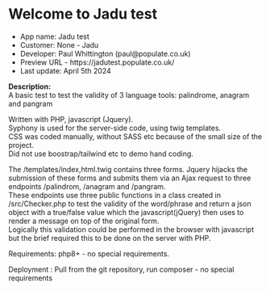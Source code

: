 <h1>Welcome to Jadu test</h1> 
<ul>
<li>App name: Jadu test</li>
<li>Customer: None - Jadu</li>
<li>Developer: Paul Whittington (paul@populate.co.uk)</li>
<li>Preview URL - https://jadutest.populate.co.uk/</li>
<li>Last update: April 5th 2024</li>
</ul>
<p>
<b>Description:</b><br>
A basic test to test the validity of 3 language tools: palindrome, anagram and pangram<br>
</p>
<p>
Written with PHP, javascript (Jquery).<br>
Syphony is used for the server-side code, using twig templates.<br>
CSS was coded manually, without SASS etc because of the small size of the project.<br>
Did not use boostrap/tailwind etc to demo hand coding.
</p>
<p>
The /templates/index,html.twig contains three forms. Jquery hijacks the submission of these forms and submits them via an Ajax request to three endpoints /palindrom, /anagram and /pangram.<br>
These endpoints use three public functions in a class created in /src/Checker.php to test the validity of the word/phrase and return a json object with a true/false value which the javascript(jQuery) then uses to render a message on top of the original form.<br>
Logically this validation could be performed in the browser with javascript but the brief required this to be done on the server with PHP.
</p>
<p>
Requirements: php8+ - no special requirements.
</p>
<p>
Deployment : Pull from the git repository, run composer - no special requirements
</p>




